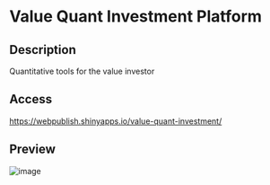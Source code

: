 # Value Quant Investment Platform
## Description
Quantitative tools for the value investor
## Access
https://webpublish.shinyapps.io/value-quant-investment/
## Preview
![image](https://github.com/user-attachments/assets/4b85b6d9-7288-485e-b45c-31428b590985)

